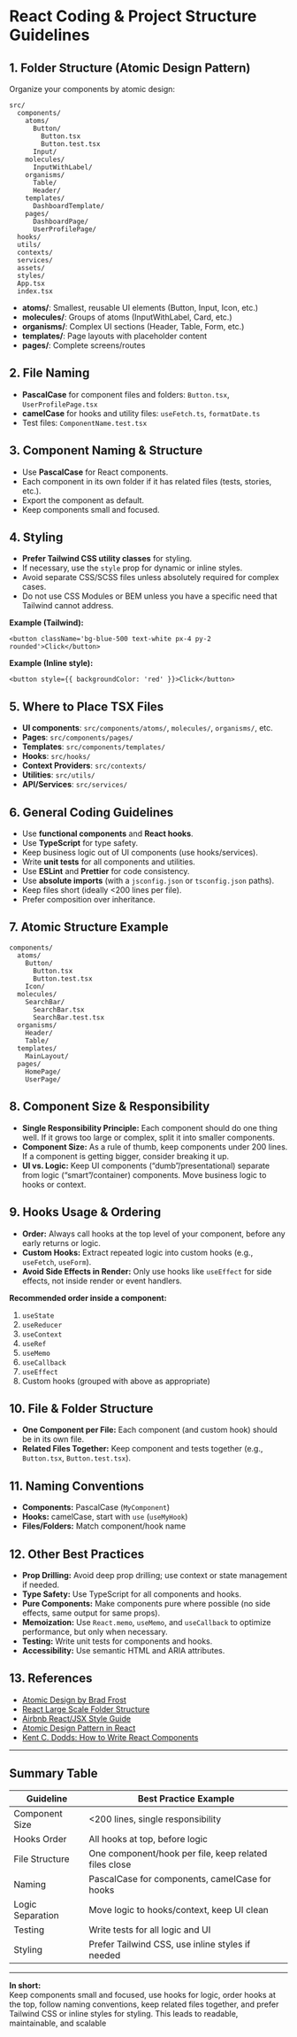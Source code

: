 # React Coding & Project Structure Guidelines

## 1. Folder Structure (Atomic Design Pattern)

Organize your components by atomic design:

```
src/
  components/
    atoms/
      Button/
        Button.tsx
        Button.test.tsx
      Input/
    molecules/
      InputWithLabel/
    organisms/
      Table/
      Header/
    templates/
      DashboardTemplate/
    pages/
      DashboardPage/
      UserProfilePage/
  hooks/
  utils/
  contexts/
  services/
  assets/
  styles/
  App.tsx
  index.tsx
```

- **atoms/**: Smallest, reusable UI elements (Button, Input, Icon, etc.)
- **molecules/**: Groups of atoms (InputWithLabel, Card, etc.)
- **organisms/**: Complex UI sections (Header, Table, Form, etc.)
- **templates/**: Page layouts with placeholder content
- **pages/**: Complete screens/routes

## 2. File Naming

- **PascalCase** for component files and folders: `Button.tsx`, `UserProfilePage.tsx`
- **camelCase** for hooks and utility files: `useFetch.ts`, `formatDate.ts`
- Test files: `ComponentName.test.tsx`

## 3. Component Naming & Structure

- Use **PascalCase** for React components.
- Each component in its own folder if it has related files (tests, stories, etc.).
- Export the component as default.
- Keep components small and focused.

## 4. Styling

- **Prefer Tailwind CSS utility classes** for styling.
- If necessary, use the `style` prop for dynamic or inline styles.
- Avoid separate CSS/SCSS files unless absolutely required for complex cases.
- Do not use CSS Modules or BEM unless you have a specific need that Tailwind cannot address.

**Example (Tailwind):**

```tsx
<button className='bg-blue-500 text-white px-4 py-2 rounded'>Click</button>
```

**Example (Inline style):**

```tsx
<button style={{ backgroundColor: 'red' }}>Click</button>
```

## 5. Where to Place TSX Files

- **UI components**: `src/components/atoms/`, `molecules/`, `organisms/`, etc.
- **Pages**: `src/components/pages/`
- **Templates**: `src/components/templates/`
- **Hooks**: `src/hooks/`
- **Context Providers**: `src/contexts/`
- **Utilities**: `src/utils/`
- **API/Services**: `src/services/`

## 6. General Coding Guidelines

- Use **functional components** and **React hooks**.
- Use **TypeScript** for type safety.
- Keep business logic out of UI components (use hooks/services).
- Write **unit tests** for all components and utilities.
- Use **ESLint** and **Prettier** for code consistency.
- Use **absolute imports** (with a `jsconfig.json` or `tsconfig.json` paths).
- Keep files short (ideally <200 lines per file).
- Prefer composition over inheritance.

## 7. Atomic Structure Example

```
components/
  atoms/
    Button/
      Button.tsx
      Button.test.tsx
    Icon/
  molecules/
    SearchBar/
      SearchBar.tsx
      SearchBar.test.tsx
  organisms/
    Header/
    Table/
  templates/
    MainLayout/
  pages/
    HomePage/
    UserPage/
```

## 8. Component Size & Responsibility

- **Single Responsibility Principle:** Each component should do one thing well. If it grows too large or complex, split it into smaller components.
- **Component Size:** As a rule of thumb, keep components under 200 lines. If a component is getting bigger, consider breaking it up.
- **UI vs. Logic:** Keep UI components (“dumb”/presentational) separate from logic (“smart”/container) components. Move business logic to hooks or context.

## 9. Hooks Usage & Ordering

- **Order:** Always call hooks at the top level of your component, before any early returns or logic.
- **Custom Hooks:** Extract repeated logic into custom hooks (e.g., `useFetch`, `useForm`).
- **Avoid Side Effects in Render:** Only use hooks like `useEffect` for side effects, not inside render or event handlers.

**Recommended order inside a component:**

1. `useState`
2. `useReducer`
3. `useContext`
4. `useRef`
5. `useMemo`
6. `useCallback`
7. `useEffect`
8. Custom hooks (grouped with above as appropriate)

## 10. File & Folder Structure

- **One Component per File:** Each component (and custom hook) should be in its own file.
- **Related Files Together:** Keep component and tests together (e.g., `Button.tsx`, `Button.test.tsx`).

## 11. Naming Conventions

- **Components:** PascalCase (`MyComponent`)
- **Hooks:** camelCase, start with `use` (`useMyHook`)
- **Files/Folders:** Match component/hook name

## 12. Other Best Practices

- **Prop Drilling:** Avoid deep prop drilling; use context or state management if needed.
- **Type Safety:** Use TypeScript for all components and hooks.
- **Pure Components:** Make components pure where possible (no side effects, same output for same props).
- **Memoization:** Use `React.memo`, `useMemo`, and `useCallback` to optimize performance, but only when necessary.
- **Testing:** Write unit tests for components and hooks.
- **Accessibility:** Use semantic HTML and ARIA attributes.

## 13. References

- [Atomic Design by Brad Frost](https://bradfrost.com/blog/post/atomic-web-design/)
- [React Large Scale Folder Structure](https://reactjs.org/docs/faq-structure.html)
- [Airbnb React/JSX Style Guide](https://github.com/airbnb/javascript/tree/master/react)
- [Atomic Design Pattern in React](https://medium.com/@janelle.wg/atomic-design-pattern-how-to-structure-your-react-application-2bb4d9ca5f97)
- [Kent C. Dodds: How to Write React Components](https://kentcdodds.com/blog/how-to-write-a-react-component)

---

## Summary Table

| Guideline        | Best Practice Example                                 |
| ---------------- | ----------------------------------------------------- |
| Component Size   | <200 lines, single responsibility                     |
| Hooks Order      | All hooks at top, before logic                        |
| File Structure   | One component/hook per file, keep related files close |
| Naming           | PascalCase for components, camelCase for hooks        |
| Logic Separation | Move logic to hooks/context, keep UI clean            |
| Testing          | Write tests for all logic and UI                      |
| Styling          | Prefer Tailwind CSS, use inline styles if needed      |

---

**In short:**  
Keep components small and focused, use hooks for logic, order hooks at the top, follow naming conventions, keep related files together, and prefer Tailwind CSS or inline styles for styling. This leads to readable, maintainable, and scalable
